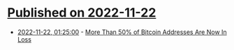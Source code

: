 # [Published on 2022-11-22](index.md)

* [2022-11-22, 01:25:00](https://slashdot.org/story/22/11/21/232218/more-than-50-of-bitcoin-addresses-are-now-in-loss?utm_source=rss1.0mainlinkanon&utm_medium=feed) - [More Than 50% of Bitcoin Addresses Are Now In Loss](https://slashdot.org/story/22/11/21/232218/more-than-50-of-bitcoin-addresses-are-now-in-loss?utm_source=rss1.0mainlinkanon&utm_medium=feed)
